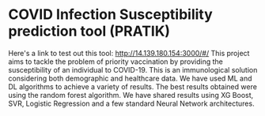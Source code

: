 # COVID Infection Susceptibility prediction tool (PRATIK)
Here's a link to test out this tool: http://14.139.180.154:3000/#/ 
This project aims to tackle the problem of priority vaccination by providing the susceptibility of an individual to COVID-19. This is an immunological solution considering both demographic and healthcare data. We have used ML and DL algorithms to achieve a variety of results. The best results obtained were using the random forest algorithm. We have shared results using XG Boost, SVR, Logistic Regression and a few standard Neural Network architectures.
